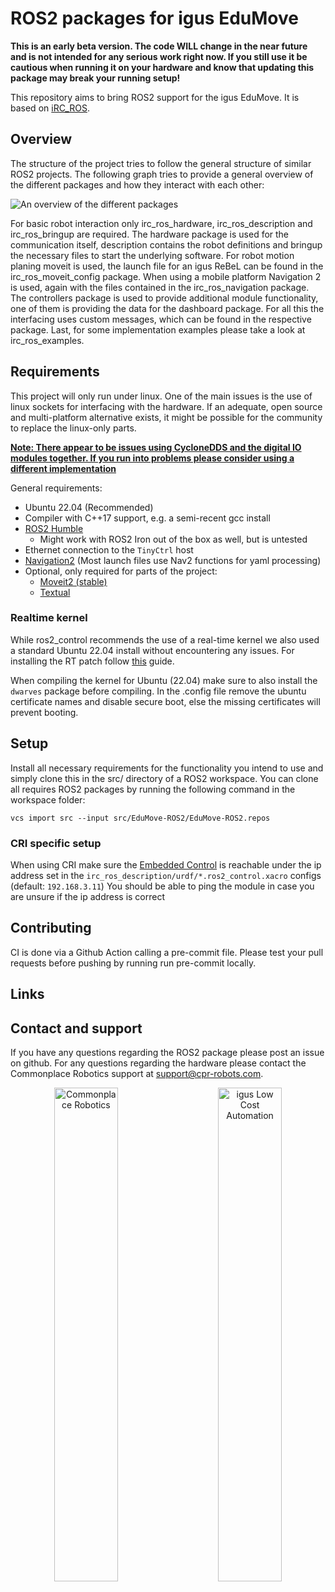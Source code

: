 # ROS2 packages for igus EduMove

**This is an early beta version. The code WILL change in the near future and is not intended for any serious work right now. If you still use it be cautious when running it on your hardware and know that updating this package may break your running setup!**

This repository aims to bring ROS2 support for the igus EduMove. It is based on [iRC_ROS](https://github.com/CommonplaceRobotics/iRC_ROS). 

## Overview
The structure of the project tries to follow the general structure of similar ROS2 projects. The following graph tries to provide a general overview of the different packages and how they interact with each other:

![An overview of the different packages](doc/Architecture.png)

For basic robot interaction only irc_ros_hardware, irc_ros_description and irc_ros_bringup are required. The hardware package is used for the communication itself, description contains the robot definitions and bringup the necessary files to start the underlying software.
For robot motion planing moveit is used, the launch file for an igus ReBeL can be found in the irc_ros_moveit_config package. When using a mobile platform Navigation 2 is used, again with the files contained in the irc_ros_navigation package.
The controllers package is used to provide additional module functionality, one of them is providing the data for the dashboard package. For all this the interfacing uses custom messages, which can be found in the respective package.
Last, for some implementation examples please take a look at irc_ros_examples.

## Requirements
This project will only run under linux. One of the main issues is the use of linux sockets for interfacing with the hardware. If an adequate, open source and multi-platform alternative exists, it might be possible for the community to replace the linux-only parts.

**[Note: There appear to be issues using CycloneDDS and the digital IO modules together. If you run into problems please consider using a different implementation](https://github.com/CommonplaceRobotics/iRC_ROS/issues/105)**

General requirements:
 - Ubuntu 22.04 (Recommended)
 - Compiler with C++17 support, e.g. a semi-recent gcc install
 - [ROS2 Humble](https://docs.ros.org/en/humble/Installation/Ubuntu-Install-Debians.html)
   - Might work with ROS2 Iron out of the box as well, but is untested
 - Ethernet connection to the `TinyCtrl` host
 - [Navigation2](https://navigation.ros.org/build_instructions/index.html) (Most launch files use Nav2 functions for yaml processing)
 - Optional, only required for parts of the project:
   - [Moveit2 (stable)](https://moveit.ros.org/install-moveit2/binary/)
   - [Textual](https://github.com/Textualize/textual)

### Realtime kernel
While ros2_control recommends the use of a real-time kernel we also used a standard Ubuntu 22.04 install without encountering any issues. For installing the RT patch follow [this](https://docs.ros.org/en/humble/Tutorials/Miscellaneous/Building-Realtime-rt_preempt-kernel-for-ROS-2.html) guide.

When compiling the kernel for Ubuntu (22.04) make sure to also install the `dwarves` package before compiling. In the .config file remove the ubuntu certificate names and disable secure boot, else the missing certificates will prevent booting.

## Setup
Install all necessary requirements for the functionality you intend to use and simply clone this in the src/ directory of a ROS2 workspace. You can clone all requires ROS2 packages by running the following command in the workspace folder:

```
vcs import src --input src/EduMove-ROS2/EduMove-ROS2.repos
```

### CRI specific setup
When using CRI make sure the [Embedded Control](https://cpr-robots.com/robot-control#electronics) is reachable under the ip address set in the `irc_ros_description/urdf/*.ros2_control.xacro` configs (default: `192.168.3.11`) You should be able to ping the module in case you are unsure if the ip address is correct

## Contributing
CI is done via a Github Action calling a pre-commit file. Please test your pull requests before pushing by running run pre-commit locally.

## Links

## Contact and support
If you have any questions regarding the ROS2 package please post an issue on github. For any questions regarding the hardware please contact the Commonplace Robotics support at support@cpr-robots.com.

<p align="center">
  <img alt="Commonplace Robotics" src="./doc/logo_cpr.jpg" width="45%">
&nbsp; &nbsp; &nbsp; &nbsp;
  <img alt="igus Low Cost Automation" src="./doc/logo_igus_lca.jpg" width="45%">
</p>
